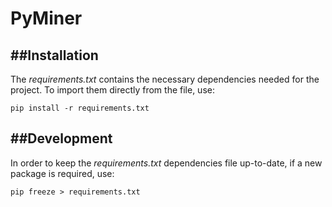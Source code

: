 # PyMiner

##Installation
------------
The *requirements.txt* contains the necessary dependencies needed for the project.
To import them directly from the file, use:
```
pip install -r requirements.txt
```
##Development
-----------
In order to keep the *requirements.txt* dependencies file up-to-date, if a new package is required, use:
```
pip freeze > requirements.txt
```

